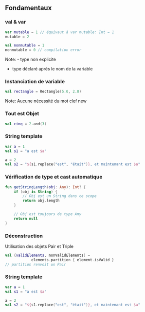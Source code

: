 ## Fondamentaux


### val & var

```kotlin
var mutable = 1 // équivaut à var mutable: Int = 1
mutable = 2

val nonmutable = 1
nonmutable = 0 // compilation error
```

Note: - type non explicite 
- type déclaré après le nom de la variable


### Instanciation de variable

```kotlin
val rectangle = Rectangle(5.0, 2.0) 
```
Note: Aucune nécessité du mot clef new


### Tout est Objet

```kotlin
val cinq = 2.and(3)
```


### String template

```kotlin
var a = 1
val s1 = "a est $a" 

a = 2
val s2 = "${s1.replace("est", "était")}, et maintenant est $a"
```


### Vérification de type et cast automatique

```kotlin
fun getStringLength(obj: Any): Int? {
    if (obj is String) {
        // Obj est un String dans ce scope
        return obj.length
    }

    // Obj est toujours de type Any
    return null
}
```


### Déconstruction
Utilisation des objets Pair et Triple <br>

```kotlin
val (validElements, nonValidElements) = 
            elements.partition { element.isValid }
// partition renvoit un Pair
```


### String template

```kotlin
var a = 1
val s1 = "a est $a" 

a = 2
val s2 = "${s1.replace("est", "était")}, et maintenant est $a"
```
